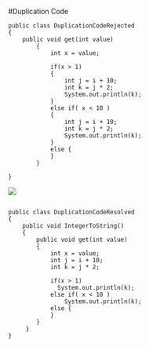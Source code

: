 #Duplication Code

```
public class DuplicationCodeRejected
{
	public void get(int value)
    	{
    		int x = value;
    
    		if(x > 1)
    		{				
    			int j = i + 10;
    			int k = j * 2;
    			System.out.println(k);			
    		}
    		else if( x < 10 )
    		{				
    			int j = i + 10;
    			int k = j * 2;
    			System.out.println(k);			
    		}
    		else {
    		}
    	}
    		
}
```

![](http://www.iconki.com/icons/Software-Applications/32x32-Applications-Basics/arrow_down_blue.png)

```

public class DuplicationCodeResolved
{
	public void IntegerToString()
    {
     	public void get(int value)
        {
            int x = value;
            int j = i + 10;
            int k = j * 2;
    
            if(x > 1)
              System.out.println(k);			
            else if( x < 10 )
                System.out.println(k);			
            else {
            }
        }
     }
}
```